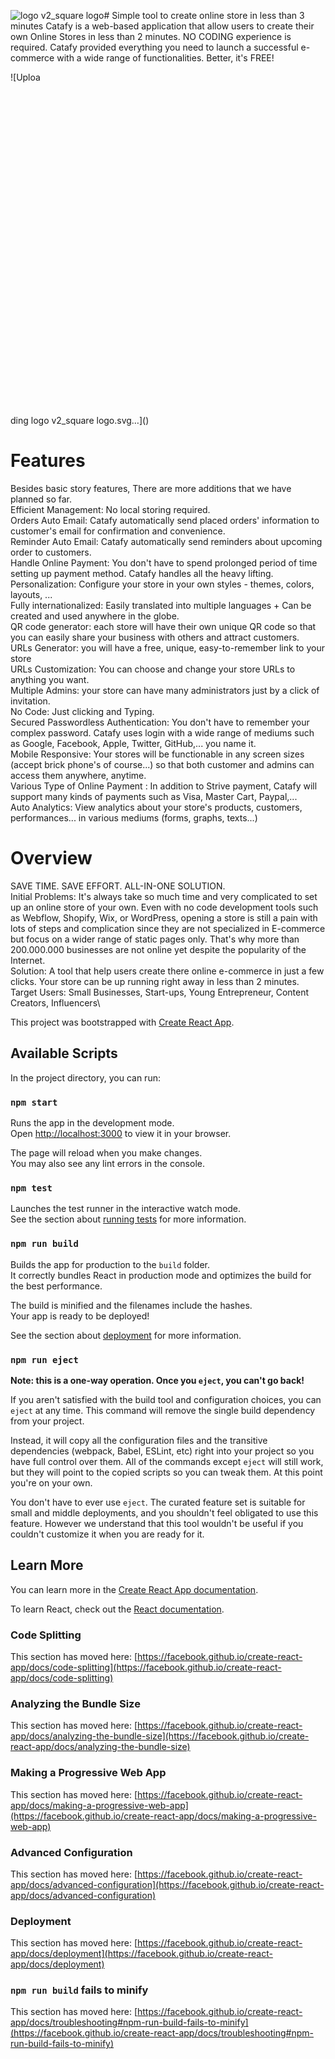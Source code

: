 ![logo v2_square logo](https://github.com/TungVietLe/CATAFY3.0/assets/99946449/44dcbc64-5b85-41d1-bccb-8f88fcead164)# Simple tool to create online store in less than 3 minutes
Catafy is a web-based application that allow users to create their own Online Stores in less than 2 minutes. NO CODING experience is required. Catafy provided everything you need to launch a successful e-commerce with a wide range of functionalities. Better, it's FREE!



![Uploa<?xml version="1.0" encoding="utf-8"?>
<!-- Generator: Adobe Illustrator 25.3.1, SVG Export Plug-In . SVG Version: 6.00 Build 0)  -->
<svg version="1.1" xmlns="http://www.w3.org/2000/svg" xmlns:xlink="http://www.w3.org/1999/xlink" x="0px" y="0px"
	 viewBox="0 0 500 500" style="enable-background:new 0 0 500 500;" xml:space="preserve">
<style type="text/css">
	.st0{display:none;}
	.st1{display:inline;}
	.st2{display:inline;fill:#5A48FF;}
	.st3{fill:#FFFFFF;}
	.st4{display:inline;fill:#FFFFFF;}
	.st5{fill:#FF9D00;}
	.st6{fill:#FFFFFF;stroke:#000000;stroke-width:5;stroke-miterlimit:10;}
	.st7{fill:#FF9D00;stroke:#000000;stroke-width:5;stroke-miterlimit:10;}
	.st8{display:inline;fill:#CCCCCC;}
	.st9{display:inline;fill:#3E3BCC;}
	.st10{fill:#CCCCCC;}
	.st11{display:inline;fill:#DDDDDD;}
	.st12{display:inline;fill:#363344;}
	.st13{display:inline;fill:none;stroke:#CCCCCC;stroke-miterlimit:10;}
	.st14{display:inline;fill:#E6E7E8;}
	.st15{display:inline;fill:#FFFFFF;stroke:#000000;stroke-miterlimit:10;}
	.st16{fill:none;stroke:#FFFFFF;stroke-width:2;stroke-linecap:round;stroke-miterlimit:10;}
	.st17{fill:none;stroke:#FFFFFF;stroke-width:14.1389;stroke-linecap:round;stroke-miterlimit:10;}
	.st18{fill:#5A48FF;}
</style>
<g id="Layer_1" class="st0">
	<rect y="0" class="st2" width="500" height="500"/>
	<g class="st1">
		<path class="st3" d="M377.51,339.53c-13.21,0.55-25.79-6.18-32.39-17.69c-7.53-13.06-26.39-13.06-33.92,0
			c-6.32,10.95-18,17.69-30.64,17.69c-15.72,1.22-26.71-15.64-18.72-29.38c0,0,49.36-85.48,49.36-85.48
			c7.53-13.07,26.39-13.07,33.92,0l49.36,85.48C402.02,323.2,392.59,339.53,377.51,339.53z"/>
		<path class="st5" d="M234.79,250c0.42,28.88-44.94,28.88-44.51,0C189.85,221.12,235.21,221.12,234.79,250z"/>
		<path class="st3" d="M234.72,170.49c12.66,5.47,8.73,26.37-4.38,28.01c-12.4-0.39-23.66-9.19-36.91-7.73
			c-46.55-2.23-68.06,46.43-53.15,85.3c11.01,31.61,51.29,41.24,79.68,27.77c16.77-10.08,32.93,17.59,15,26.02
			c-43.66,22.03-105.1,6.05-124.32-41.16C77.76,207.83,154.93,132.64,234.72,170.49z"/>
	</g>
</g>
<g id="Layer_2" class="st0">
</g>
<g id="Layer_3" class="st0">
	<rect class="st2" width="500" height="500"/>
	<path class="st4" d="M187.14,250c0,34.72,28.14,62.87,62.86,62.87c4.04,0,7.98-0.4,11.81-1.13v52.17
		c-3.88,0.4-7.82,0.61-11.81,0.61c-63.25,0-114.51-51.27-114.51-114.52c0-63.24,51.26-114.51,114.51-114.51
		c3.99,0,7.93,0.21,11.81,0.61v52.17c-3.83-0.73-7.77-1.13-11.81-1.13C215.28,187.14,187.14,215.29,187.14,250z"/>
	<path class="st4" d="M230.22,250c0,10.93,8.85,19.78,19.78,19.78c4.43,0,8.51-1.48,11.81-3.94v21.74c-3.73,1.17-7.7,1.8-11.81,1.8
		c-21.75,0-39.38-17.63-39.38-39.38c0-21.74,17.63-39.38,39.38-39.38c4.11,0,8.08,0.64,11.81,1.81v21.74
		c-3.3-2.46-7.38-3.94-11.81-3.94C239.07,230.23,230.22,239.08,230.22,250z"/>
	<circle class="st4" cx="300.37" cy="116.78" r="24.51"/>
</g>
<g id="Layer_4">
	<g>
		<rect y="1.98" class="st18" width="500" height="500"/>
		<g>
			<path d="M311.48,275.72c-9.73-8.95-13.87-22.61-10.39-35.41c3.91-14.56-9.43-27.9-23.99-23.99c-12.21,3.27-25.24-0.22-34.17-9.16
				c-11.98-10.25-7.82-29.94,7.54-34.01c0,0,95.34-25.54,95.34-25.54c14.57-3.92,27.9,9.42,23.99,23.99l-25.54,95.34
				C340.35,281.51,322.14,286.39,311.48,275.72z"/>
			<path class="st6" d="M311.48,246.22c-9.73-8.95-13.87-22.61-10.39-35.41c3.91-14.56-9.43-27.9-23.99-23.99
				c-12.21,3.27-25.24-0.22-34.17-9.16c-11.98-10.25-7.82-29.94,7.54-34.01c0,0,95.34-25.54,95.34-25.54
				c14.57-3.92,27.9,9.42,23.99,23.99l-25.54,95.34C340.35,252.01,322.14,256.89,311.48,246.22z"/>
			<path d="M205.01,376.83c-9.73-8.95-13.87-22.61-10.39-35.41c3.91-14.56-9.43-27.9-23.99-23.99c-12.21,3.27-25.24-0.22-34.17-9.16
				c-11.98-10.25-7.82-29.94,7.54-34.01c0,0,95.34-25.54,95.34-25.54c14.57-3.92,27.9,9.42,23.99,23.99l-25.54,95.34
				C233.89,382.61,215.68,387.49,205.01,376.83z"/>
			<path class="st7" d="M205.01,347.33c-9.73-8.95-13.87-22.61-10.39-35.41c3.91-14.56-9.43-27.9-23.99-23.99
				c-12.21,3.27-25.24-0.22-34.17-9.16c-11.98-10.25-7.82-29.94,7.54-34.01c0,0,95.34-25.54,95.34-25.54
				c14.57-3.92,27.9,9.42,23.99,23.99l-25.54,95.34C233.89,353.12,215.68,358,205.01,347.33z"/>
		</g>
	</g>
</g>
</svg>
ding logo v2_square logo.svg…]()




# Features
Besides basic story features, There are more additions that we have planned so far.\
Efficient Management: No local storing required.\
Orders Auto Email: Catafy automatically send placed orders' information to customer's email for confirmation and convenience.\
Reminder Auto Email: Catafy automatically send reminders about upcoming order to customers.\
Handle Online Payment: You don't have to spend prolonged period of time setting up payment method. Catafy handles all the heavy lifting.\
Personalization: Configure your store in your own styles - themes, colors, layouts, ...\
Fully internationalized: Easily translated into multiple languages + Can be created and used anywhere in the globe.\
QR code generator: each store will have their own unique QR code so that you can easily share your business with others and attract customers.\
URLs Generator: you will have a free, unique, easy-to-remember link to your store\
URLs Customization: You can choose and change your store URLs to anything you want.\
Multiple Admins: your store can have many administrators just by a click of invitation.\
No Code: Just clicking and Typing.\
Secured Passwordless Authentication: You don't have to remember your complex password. Catafy uses login with a wide range of mediums such as Google, Facebook, Apple, Twitter, GitHub,... you name it.\
Mobile Responsive: Your stores will be functionable in any screen sizes (accept brick phone's of course...) so that both customer and admins can access them anywhere, anytime.\
Various Type of Online Payment <Upcoming>: In addition to Strive payment, Catafy will support many kinds of payments such as Visa, Master Cart, Paypal,...\
Auto Analytics: View analytics about your store's products, customers, performances... in various mediums (forms, graphs, texts...)


# Overview
SAVE TIME. SAVE EFFORT. ALL-IN-ONE SOLUTION.\
Initial Problems: It's always take so much time and very complicated to set up an online store of your own. Even with no code development tools such as Webflow, Shopify, Wix, or WordPress, opening a store is still a pain with lots of steps and complication since they are not specialized in E-commerce but focus on a wider range of static pages only. That's why more than 200.000.000 businesses are not online yet despite the popularity of the Internet.\
Solution: A tool that help users create there online e-commerce in just a few clicks. Your store can be up running right away in less than 2 minutes.\
Target Users: Small Businesses, Start-ups, Young Entrepreneur, Content Creators, Influencers\

This project was bootstrapped with [Create React App](https://github.com/facebook/create-react-app).





## Available Scripts

In the project directory, you can run:

### `npm start`

Runs the app in the development mode.\
Open [http://localhost:3000](http://localhost:3000) to view it in your browser.

The page will reload when you make changes.\
You may also see any lint errors in the console.

### `npm test`

Launches the test runner in the interactive watch mode.\
See the section about [running tests](https://facebook.github.io/create-react-app/docs/running-tests) for more information.

### `npm run build`

Builds the app for production to the `build` folder.\
It correctly bundles React in production mode and optimizes the build for the best performance.

The build is minified and the filenames include the hashes.\
Your app is ready to be deployed!

See the section about [deployment](https://facebook.github.io/create-react-app/docs/deployment) for more information.

### `npm run eject`

**Note: this is a one-way operation. Once you `eject`, you can't go back!**

If you aren't satisfied with the build tool and configuration choices, you can `eject` at any time. This command will remove the single build dependency from your project.

Instead, it will copy all the configuration files and the transitive dependencies (webpack, Babel, ESLint, etc) right into your project so you have full control over them. All of the commands except `eject` will still work, but they will point to the copied scripts so you can tweak them. At this point you're on your own.

You don't have to ever use `eject`. The curated feature set is suitable for small and middle deployments, and you shouldn't feel obligated to use this feature. However we understand that this tool wouldn't be useful if you couldn't customize it when you are ready for it.

## Learn More

You can learn more in the [Create React App documentation](https://facebook.github.io/create-react-app/docs/getting-started).

To learn React, check out the [React documentation](https://reactjs.org/).

### Code Splitting

This section has moved here: [https://facebook.github.io/create-react-app/docs/code-splitting](https://facebook.github.io/create-react-app/docs/code-splitting)

### Analyzing the Bundle Size

This section has moved here: [https://facebook.github.io/create-react-app/docs/analyzing-the-bundle-size](https://facebook.github.io/create-react-app/docs/analyzing-the-bundle-size)

### Making a Progressive Web App

This section has moved here: [https://facebook.github.io/create-react-app/docs/making-a-progressive-web-app](https://facebook.github.io/create-react-app/docs/making-a-progressive-web-app)

### Advanced Configuration

This section has moved here: [https://facebook.github.io/create-react-app/docs/advanced-configuration](https://facebook.github.io/create-react-app/docs/advanced-configuration)

### Deployment

This section has moved here: [https://facebook.github.io/create-react-app/docs/deployment](https://facebook.github.io/create-react-app/docs/deployment)

### `npm run build` fails to minify

This section has moved here: [https://facebook.github.io/create-react-app/docs/troubleshooting#npm-run-build-fails-to-minify](https://facebook.github.io/create-react-app/docs/troubleshooting#npm-run-build-fails-to-minify)

